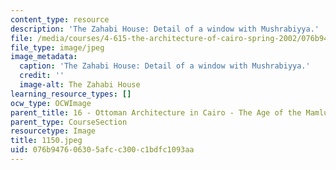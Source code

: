 ```yaml
---
content_type: resource
description: 'The Zahabi House: Detail of a window with Mushrabiyya.'
file: /media/courses/4-615-the-architecture-of-cairo-spring-2002/076b947606305afcc300c1bdfc1093aa_1150.jpeg
file_type: image/jpeg
image_metadata:
  caption: 'The Zahabi House: Detail of a window with Mushrabiyya.'
  credit: ''
  image-alt: The Zahabi House
learning_resource_types: []
ocw_type: OCWImage
parent_title: 16 - Ottoman Architecture in Cairo - The Age of the Mamluk Beys
parent_type: CourseSection
resourcetype: Image
title: 1150.jpeg
uid: 076b9476-0630-5afc-c300-c1bdfc1093aa
---
```

